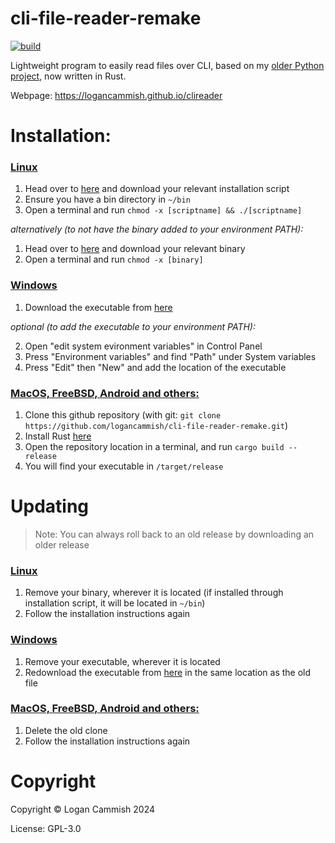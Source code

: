 # cli-file-reader-remake
[![build](https://github.com/logancammish/cli-file-reader-remake/actions/workflows/rust.yml/badge.svg)](https://github.com/logancammish/cli-file-reader-remake/actions/workflows/rust.yml)

Lightweight program to easily read files over CLI, based on my [older Python project](https://github.com/logancammish/cli-file-reader), now written in Rust.

Webpage: https://logancammish.github.io/clireader




# Installation: 
### <ins>Linux</ins>
1. Head over to [here](https://github.com/logancammish/cli-file-reader-remake/releases/latest) and download your relevant installation script
2. Ensure you have a bin directory in `~/bin`
3. Open a terminal and run `chmod -x [scriptname] && ./[scriptname]`
   
*alternatively (to not have the binary added to your environment PATH):*
1. Head over to [here](https://github.com/logancammish/cli-file-reader-remake/releases/latest) and download your relevant binary
2. Open a terminal and run `chmod -x [binary]`
### <ins>Windows</ins>
1. Download the executable from [here](https://github.com/logancammish/cli-file-reader-remake/releases/latest)

*optional (to add the executable to your environment PATH):*

2. Open "edit system evironment variables" in Control Panel
3. Press "Environment variables" and find "Path" under System variables
4. Press "Edit" then "New" and add the location of the executable

### <ins>MacOS, FreeBSD, Android and others:</ins>
1. Clone this github repository (with git: `git clone https://github.com/logancammish/cli-file-reader-remake.git`)
2. Install Rust [here](https://www.rust-lang.org/tools/install)
3. Open the repository location in a terminal, and run `cargo build --release`
4. You will find your executable in `/target/release`

# Updating
> Note: You can always roll back to an old release by downloading an older release
### <ins>Linux</ins>
1. Remove your binary, wherever it is located (if installed through installation script, it will be located in `~/bin`)
2. Follow the installation instructions again

### <ins>Windows</ins>
1. Remove your executable, wherever it is located
2. Redownload the executable from [here](https://github.com/logancammish/cli-file-reader-remake/releases/latest) in the same location as the old file

### <ins>MacOS, FreeBSD, Android and others:</ins>
1. Delete the old clone
2. Follow the installation instructions again
   
# Copyright
Copyright © Logan Cammish 2024

License: GPL-3.0



